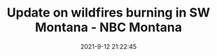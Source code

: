 ---
"title": "Update on wildfires burning in SW Montana - NBC Montana"
"date": "2021-9-12 21:22:45"
"feed_name": "GOOGLENEWSCONSTRUCTION"
"feed_website": "https://news.google.com/search?q=construction%2Bincident&hl=en-US&gl=US&ceid=US:en"
"feed_rss": "https://news.google.com/rss/search?q=construction%2Bincident&hl=en-US&gl=US&ceid=US:en"
"link": "https://nbcmontana.com/news/local/update-on-wildfires-burning-in-sw-montana"
"file": "_posts/2021-1-1-12441ae40eb60af18cc104ec609fd1021f086363.md"
"accident": "1"
"drilling": "0"
---